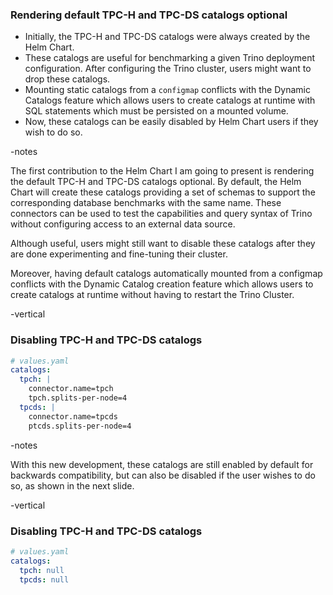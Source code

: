 ### Rendering default TPC-H and TPC-DS catalogs optional

* Initially, the TPC-H and TPC-DS catalogs were always created by the Helm Chart.
* These catalogs are useful for benchmarking a given Trino deployment configuration. After configuring the Trino cluster, users might want to drop these catalogs.
* Mounting static catalogs from a `configmap` conflicts with the Dynamic Catalogs feature which allows users to create catalogs at runtime with SQL statements which must be persisted on a mounted volume.
* Now, these catalogs can be easily disabled by Helm Chart users if they wish to do so.

-notes

The first contribution to the Helm Chart I am going to present is rendering the default TPC-H and TPC-DS catalogs optional. By default, the Helm Chart will create these catalogs providing a set of schemas to support the corresponding database benchmarks with the same name. These connectors can be used to test the capabilities and query syntax of Trino without configuring access to an external data source. 

Although useful, users might still want to disable these catalogs after they are done experimenting and fine-tuning their cluster.

Moreover, having default catalogs automatically mounted from a configmap conflicts with the Dynamic Catalog creation feature which allows users to create catalogs at runtime without having to restart the Trino Cluster.

-vertical

### Disabling TPC-H and TPC-DS catalogs

```yaml
# values.yaml
catalogs:
  tpch: |
    connector.name=tpch
    tpch.splits-per-node=4
  tpcds: |
    connector.name=tpcds
    ptcds.splits-per-node=4
```

-notes

With this new development, these catalogs are still enabled by default for backwards compatibility, but can also be disabled if the user wishes to do so, as shown in the next slide.

-vertical

### Disabling TPC-H and TPC-DS catalogs

```yaml
# values.yaml
catalogs:
  tpch: null
  tpcds: null
```
